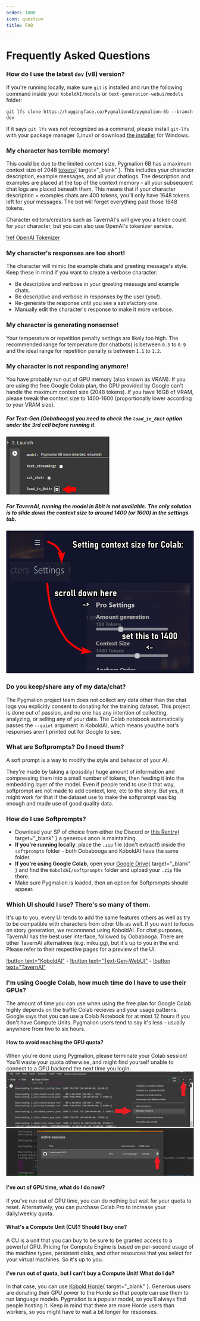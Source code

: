 ```yaml
---
order: 1000
icon: question
title: FAQ
---
```


# Frequently Asked Questions

### How do I use the latest `dev` (v8) version?

If you're running locally, make sure `git` is installed and run the following command inside your `KoboldAI/models` or `text-generation-webui/models` folder:
```
git lfs clone https://huggingface.co/PygmalionAI/pygmalion-6b --branch dev
```
If it says `git lfs` was not recognized as a command, please install `git-lfs` with your package manager (Linux) or download [the installer](https://git-lfs.com/) for Windows.

### My character has terrible memory!
This could be due to the limited context size. Pygmalion 6B has a maximum context size of 2048 [tokens](https://en.wikipedia.org/wiki/Lexical_analysis#Tokenization){ target="_blank" }. This includes your character description, example messages, and all your chatlogs. The description and examples are placed at the top of the context memory - all your subsequent chat logs are placed beneath them. This means that if your character description + examples chats are 400 tokens, you'll only have 1648 tokens left for your messages. The bot will forget everything past those 1648 tokens.

Character editors/creators such as TavernAI's will give you a token count for your character, but you can also use OpenAI's tokenizer service.

[!ref OpenAI Tokenizer](https://platform.openai.com/tokenizer)

### My character's responses are too short!
The character will mimic the example chats and greeting message's style. Keep these in mind if you want to create a verbose character:
- Be descriptive and verbose in your greeting message and example chats.
- Be descriptive and verbose in responses by the user (you!).
- Re-generate the response until you see a satisfactory one.
- Manually edit the character's response to make it more verbose.

### My character is generating nonsense!
Your temperature or repetition penalty settings are likely too high. The recommended range for temperature (for chatbots) is between `0.5` to `0.9` and the ideal range for repetition penalty is between `1.1` to `1.2`.

### My character is not responding anymore!
You have probably run out of GPU memory (also known as VRAM).
If you are using the free Google Colab plan, the GPU provided by Google can't handle the maximum context size (2048 tokens). If you have 16GB of VRAM, please tweak the context size to 1400-1600 (proportionally lower according to your VRAM size).
##### For Text-Gen (Oobabooga) you need to check the `load_in_8bit` option under the 3rd cell before running it.

![](/static/oobactx.png)

##### For TavernAI, running the model in 8bit is not available. The only solution is to slide down the context size to around 1400 (or 1600) in the settings tab.

![](/static/tavernctx.png)

### Do you keep/share any of my data/chat?
The Pygmalion project team does not collect any data other than the chat logs you explicitly consent to donating for the training dataset.
This project is done out of passion, and no one has any intention of collecting, analyzing, or selling any of your data. The Colab notebook automatically passes the `--quiet` argument in KoboldAI, which means your/the bot's responses aren't printed out for Google to see. 

### What are Softprompts? Do I need them?
A soft prompt is a way to modify the style and behavior of your AI. 

They're made by taking a (possibly) huge amount of information and compressing them into a small number of tokens, then feeding it into the embedding layer of the model.
Even if people tend to use it that way, softprompt are not made to add context, lore, etc to the story. But yes, it might work for that if the dataset use to make the softprompt was big enough and made use of good quality data.

### How do I use Softprompts?
- Download your SP of choice from either the Discord or [this Rentry](https://rentry.org/pygsoft){ target="_blank" } a generous anon is maintaining.
- **If you're running locally**: place the `.zip` file (don't extract!) inside the `softprompts` folder - both Oobabooga and KoboldAI have the same folder.
- **If you're using Google Colab**, open your [Google Drive](https://drive.google.com){ target="_blank" } and find the `KoboldAI/softprompts` folder and upload your `.zip` file there.
- Make sure Pygmalion is loaded, then an option for Softprompts should appear.

### Which UI should I use? There's so many of them.
It's up to you, every UI tends to add the same features others as well as try to be compatible with characters from other UIs as well.
If you want to focus on story generation, we recommend using KoboldAI. For chat purposes, TavernAI has the best user interface, followed by Oobabooga. There are other TavernAI alternatives (e.g. miku.gg), but it's up to you in the end. Please refer to their respective pages for a preview of the UI.

[!button text="KoboldAI"](https://docs.pygmalion.chat/local-installation-(gpu)/kobold) - 
[!button text="Text-Gen-WebUI"](https://docs.pygmalion.chat/local-installation-(gpu)/oobabooga/) - 
[!button text="TavernAI"](https://docs.pygmalion.chat/local-installation-(gpu)/tavern/)

### I'm using Google Colab, how much time do I have to use their GPUs?
The amount of time you can use when using the free plan for Google Colab highly depends on the traffic Colab recieves and your usage patterns.
Google says that you can use a Colab Notebook for at most 12 hours if you don't have Compute Units. Pygmalion users tend to say it's less - usually anywhere from two to six hours.

#### How to avoid reaching the GPU quota?
When you're done using Pygmalion, please terminate your Colab session! You'll waste your quota otherwise, and might find yourself unable to connect to a GPU backend the next time you login.
![](/static/cloud1.png)
![](/static/cloud2.png)



#### I've out of GPU time, what do I do now?
If you've run out of GPU time, you can do nothing but wait for your quota to reset. Alternatively, you can purchase Colab Pro to increase your daily/weekly quota.


#### What's a Compute Unit (CU)? Should I buy one?
A CU is a unit that you can buy to be sure to be granted access to a powerful GPU.
Pricing for Compute Engine is based on per-second usage of the machine types, persistent disks, and other resources that you select for your virtual machines.
So it's up to you.

#### I've run out of quota, but I can't buy a Compute Unit! What do I do?
In that case, you can use [Kobold Horde](https://lite.koboldai.net){ target="_blank" }. Generous users are donating their GPU power to the Horde so that people can use them to run language models. Pygmalion is a popular model, so you'll always find people hosting it. Keep in mind that there are more Horde users than workers, so you might have to wait a bit longer for responses.

